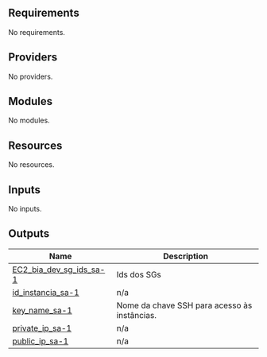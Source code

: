<!-- BEGIN_TF_DOCS -->
<!-- END_TF_DOCS -->
<!-- BEGINNING OF PRE-COMMIT-TERRAFORM DOCS HOOK -->
## Requirements

No requirements.

## Providers

No providers.

## Modules

No modules.

## Resources

No resources.

## Inputs

No inputs.

## Outputs

| Name | Description |
|------|-------------|
| <a name="output_EC2_bia_dev_sg_ids_sa-1"></a> [EC2\_bia\_dev\_sg\_ids\_sa-1](#output\_EC2\_bia\_dev\_sg\_ids\_sa-1) | Ids dos SGs |
| <a name="output_id_instancia_sa-1"></a> [id\_instancia\_sa-1](#output\_id\_instancia\_sa-1) | n/a |
| <a name="output_key_name_sa-1"></a> [key\_name\_sa-1](#output\_key\_name\_sa-1) | Nome da chave SSH para acesso às instâncias. |
| <a name="output_private_ip_sa-1"></a> [private\_ip\_sa-1](#output\_private\_ip\_sa-1) | n/a |
| <a name="output_public_ip_sa-1"></a> [public\_ip\_sa-1](#output\_public\_ip\_sa-1) | n/a |
<!-- END OF PRE-COMMIT-TERRAFORM DOCS HOOK -->
